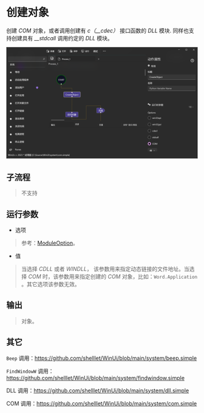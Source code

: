 # 创建对象 
创建 *COM* 对象，或者调用创建有 *c（__cdec）* 接口函数的 *DLL* 模块. 同样也支持创建具有 *__stdcall* 调用约定的 *DLL* 模块。

![CreateObject](./images/15.png ':size=90%')

## 子流程
> 不支持


## 运行参数

* 选项
> 参考：[ModuleOption](./enums/ModuleOption.md)。

* 值

> 当选择 *CDLL* 或者 *WINDLL*， 该参数用来指定动态链接的文件地址。当选择 *COM* 时，该参数用来指定创建的 *COM* 对象，比如：`Word.Application` 。其它选项该参数无效。

## 输出

> 对象。 


## 其它

`Beep` 调用：https://github.com/shelllet/WinUi/blob/main/system/beep.simple

`FindWindowW` 调用：https://github.com/shelllet/WinUi/blob/main/system/findwindow.simple

DLL 调用：https://github.com/shelllet/WinUi/blob/main/system/dll.simple

COM 调用：https://github.com/shelllet/WinUi/blob/main/system/com.simple